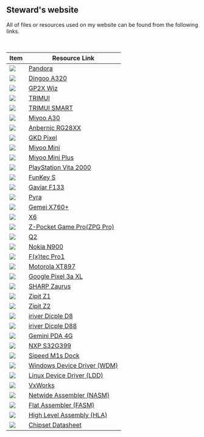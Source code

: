 ## Steward's website
All of files or resources used on my website can be found from the following links.  

&nbsp;

| **Item** | **Resource Link** |
| --- | --- |
| ![](img/photos/pandora.jpg)         | [Pandora](https://github.com/steward-fu/website/releases/tag/pandora)                    |
| ![](img/photos/a320.jpg)            | [Dingoo A320](https://github.com/steward-fu/website/releases/tag/a320)                   |
| ![](img/photos/wiz.jpg)             | [GP2X Wiz](https://github.com/steward-fu/website/releases/tag/wiz)                       |
| ![](img/photos/trimui.jpg)          | [TRIMUI](https://github.com/steward-fu/website/releases/tag/trimui)                      |
| ![](img/photos/trimui-smart.jpg)    | [TRIMUI SMART](https://github.com/steward-fu/website/releases/tag/trimui-smart)          |
| ![](img/photos/miyoo-a30.jpg)       | [Miyoo A30](https://github.com/steward-fu/website/releases/tag/miyoo-a30)                |
| ![](img/photos/rg28xx.jpg)          | [Anbernic RG28XX](https://github.com/steward-fu/website/releases/tag/rg28xx)             |
| ![](img/photos/gkd-pixel.jpg)       | [GKD Pixel](https://github.com/steward-fu/website/releases/tag/gkd-pixel)                |
| ![](img/photos/miyoo-mini.jpg)      | [Miyoo Mini](https://github.com/steward-fu/website/releases/tag/miyoo-mini)              |
| ![](img/photos/miyoo-mini-plus.jpg) | [Miyoo Mini Plus](https://github.com/steward-fu/website/releases/tag/miyoo-mini-plus)    |
| ![](img/photos/psv2000.jpg)         | [PlayStation Vita 2000](https://github.com/steward-fu/website/releases/tag/psv2000)      |
| ![](img/photos/funkeys.jpg)         | [FunKey S](https://github.com/steward-fu/website/releases/tag/funkey-s)                  |
| ![](img/photos/gaviar.jpg)          | [Gaviar F133](https://github.com/steward-fu/website/releases/tag/gaviar)                 |
| ![](img/photos/pyra.jpg)            | [Pyra](https://github.com/steward-fu/website/releases/tag/pyra)                          |
| ![](img/photos/x760p.jpg)           | [Gemei X760+](https://github.com/steward-fu/website/releases/tag/x760p)                  |
| ![](img/photos/x6-1.jpg)            | [X6](https://github.com/steward-fu/website/releases/tag/x6)                              |
| ![](img/photos/zpg-pro.jpg)         | [Z-Pocket Game Pro(ZPG Pro)](https://github.com/steward-fu/website/releases/tag/zpg-pro) |
| ![](img/photos/q2.jpg)              | [Q2](https://github.com/steward-fu/website/releases/tag/q2)                              |
| ![](img/photos/n900.jpg)            | [Nokia N900](https://github.com/steward-fu/website/releases/tag/n900)                    |
| ![](img/photos/pro1.jpg)            | [F(x)tec Pro1](https://github.com/steward-fu/website/releases/tag/pro1)                  |
| ![](img/photos/xt897.jpg)           | [Motorola XT897](https://github.com/steward-fu/website/releases/tag/xt897)               |
| ![](img/photos/pixel3axl.jpg)       | [Google Pixel 3a XL](https://github.com/steward-fu/website/releases/tag/pixel-3a-xl)     |
| ![](img/photos/c700.jpg)            | [SHARP Zaurus](https://github.com/steward-fu/website/releases/tag/zaurus)                |
| ![](img/photos/zipit1.jpg)          | [Zipit Z1](https://github.com/steward-fu/website/releases/tag/zipit-z1)                  |
| ![](img/photos/zipit2.jpg)          | [Zipit Z2](https://github.com/steward-fu/website/releases/tag/zipit-z2)                  |
| ![](img/photos/d8.jpg)              | [iriver Dicple D8](https://github.com/steward-fu/website/releases/tag/iriver-d8)         |
| ![](img/photos/d88.jpg)             | [iriver Dicple D88](https://github.com/steward-fu/website/releases/tag/iriver-d88)       |
| ![](img/photos/gemini-pda.jpg)      | [Gemini PDA 4G](https://github.com/steward-fu/website/releases/tag/gemini-pda)           |
| ![](img/photos/s32g399.jpg)         | [NXP S32G399](https://github.com/steward-fu/website/releases/tag/s32g399)                |
| ![](img/photos/m1s-dock.jpg)        | [Sipeed M1s Dock](https://github.com/steward-fu/website/releases/tag/m1s-dock)           |
| ![](img/photos/wdm.jpg)             | [Windows Device Driver (WDM)](https://github.com/steward-fu/website/releases/tag/wdm)    |
| ![](img/photos/ldd.jpg)             | [Linux Device Driver (LDD)](https://github.com/steward-fu/website/releases/tag/ldd)      |
| ![](img/photos/vxworks.jpg)         | [VxWorks](https://github.com/steward-fu/website/releases/tag/vxworks)                    |
| ![](img/photos/nasm.jpg)            | [Netwide Assembler (NASM)](https://github.com/steward-fu/website/releases/tag/nasm)      |
| ![](img/photos/fasm.jpg)            | [Flat Assembler (FASM)](https://github.com/steward-fu/website/releases/tag/fasm)         |
| ![](img/photos/hla.jpg)             | [High Level Assembly (HLA)](https://github.com/steward-fu/website/releases/tag/hla)      |
| ![](img/photos/pdf.jpg)             | [Chipset Datasheet](https://github.com/steward-fu/website/releases/tag/datasheet)        |
